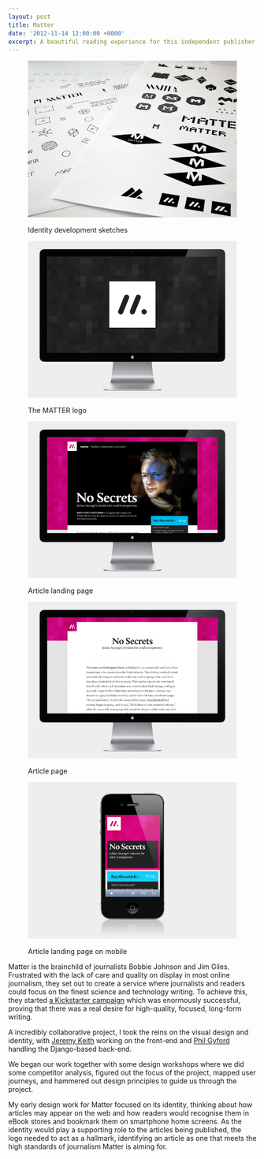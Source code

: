 ```yaml
---
layout: post
title: Matter
date: '2012-11-14 12:00:00 +0000'
excerpt: A beautiful reading experience for this independent publisher of unmissable journalism about science and technology.
---
```

<div class="slides">
    <figure>
        <img src="/assets/portfolio/matter/0.jpg" alt=""/>
        <figcaption>
            <p>Identity development sketches</p>
        </figcaption>
    </figure>
    <figure>
        <img src="/assets/portfolio/matter/1.jpg" alt=""/>
        <figcaption>
            <p>The MATTER logo</p>
        </figcaption>
    </figure>
    <figure>
        <img src="/assets/portfolio/matter/2.jpg" alt=""/>
        <figcaption>
            <p>Article landing page</p>
        </figcaption>
    </figure>
    <figure>
        <img src="/assets/portfolio/matter/3.jpg" alt=""/>
        <figcaption>
            <p>Article page</p>
        </figcaption>
    </figure>
    <figure>
        <img src="/assets/portfolio/matter/4.jpg" alt=""/>
        <figcaption>
            <p>Article landing page on mobile</p>
        </figcaption>
    </figure>
</div>

Matter is the brainchild of journalists Bobbie Johnson and Jim Giles. Frustrated with the lack of care and quality on display in most online journalism, they set out to create a service where journalists and readers could focus on the finest science and technology writing. To achieve this, they started [a Kickstarter campaign][1] which was enormously successful, proving that there was a real desire for high-quality, focused, long-form writing.

A incredibly collaborative project, I took the reins on the visual design and identity, with [Jeremy Keith][2] working on the front-end and [Phil Gyford][3] handling the Django-based back-end.

We began our work together with some design workshops where we did some competitor analysis, figured out the focus of the project, mapped user journeys, and hammered out design principles to guide us through the project.

My early design work for Matter focused on its identity, thinking about how articles may appear on the web and how readers would recognise them in eBook stores and bookmark them on smartphone home screens. As the identity would play a supporting role to the articles being published, the logo needed to act as a hallmark, identifying an article as one that meets the high standards of journalism Matter is aiming for.

[1]: http://www.kickstarter.com/projects/readmatter/matter
[2]: http://clearleft.com/is/jeremy-keith/
[3]: http://www.gyford.com/